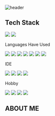 
![header](https://capsule-render.vercel.app/api?type=Waving&color=0095FF&height=200&section=header&text=Tae%20Young%20Oh%20&fontColor=ffffff&fontSize=80&fontAlignY=40)

Tech Stack
-----------
<img src="https://img.shields.io/badge/Android-3DDC84?style=for-the-badge&logo=Android&logoColor=white"> <img src="https://img.shields.io/badge/ios-800000?style=for-the-badge&logo=ios&logoColor=white"> 


Languages Have Used

<img src="https://img.shields.io/badge/Swift-F05138?style=for-the-badge&logo=Swift&logoColor=white"> <img src="https://img.shields.io/badge/java-007396?style=for-the-badge&logo=java&logoColor=white"> <img src="https://img.shields.io/badge/Kotlin-7F52FF?style=for-the-badge&logo=Kotlin&logoColor=white"> <img src="https://img.shields.io/badge/C-A8B9CC?style=for-the-badge&logo=C&logoColor=white"> <img src="https://img.shields.io/badge/C++-00599C?style=for-the-badge&logo=C++&logoColor=white"> <img src="https://img.shields.io/badge/MySQL-9ACD32?style=for-the-badge&logo=MySQL&logoColor=white"> <img src="https://img.shields.io/badge/OpenCV-5C3EE8?style=for-the-badge&logo=OpenCV&logoColor=white">

IDE

<img src="https://img.shields.io/badge/Eclipse IDE-2C2255?style=for-the-badge&logo=Eclipse IDE&logoColor=white"> <img src="https://img.shields.io/badge/Android Studio-3DDC84?style=for-the-badge&logo=Android Studio&logoColor=white"> <img src="https://img.shields.io/badge/Xcode-147EFB?style=for-the-badge&logo=Xcode&logoColor=white"> <img src="https://img.shields.io/badge/Visual Studio-5C2D91?style=for-the-badge&logo=Visual Studio&logoColor=white">





Hobby

<img src="https://img.shields.io/badge/PlayStation-003791?style=for-the-badge&logo=PlayStation&logoColor=white"> <img src="https://img.shields.io/badge/Nintendo Switch-FF0000?style=for-the-badge&logo=Nintendo Switch&logoColor=white"> <img src="https://img.shields.io/badge/Netflix-E50914?style=for-the-badge&logo=Netflix&logoColor=white"> <img src="https://img.shields.io/badge/Spotify-1DB954?style=for-the-badge&logo=Spotify&logoColor=white">


ABOUT ME
--------
